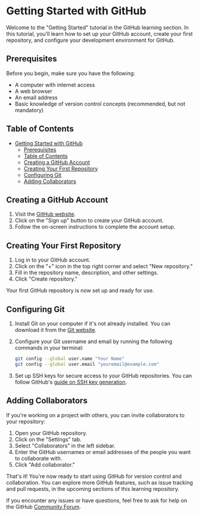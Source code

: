 # Getting Started with GitHub

Welcome to the "Getting Started" tutorial in the GitHub learning section. In this tutorial, you'll learn how to set up your GitHub account, create your first repository, and configure your development environment for GitHub.

## Prerequisites

Before you begin, make sure you have the following:

- A computer with internet access
- A web browser
- An email address
- Basic knowledge of version control concepts (recommended, but not mandatory)

## Table of Contents

- [Getting Started with GitHub](#getting-started-with-github)
  - [Prerequisites](#prerequisites)
  - [Table of Contents](#table-of-contents)
  - [Creating a GitHub Account](#creating-a-github-account)
  - [Creating Your First Repository](#creating-your-first-repository)
  - [Configuring Git](#configuring-git)
  - [Adding Collaborators](#adding-collaborators)

## Creating a GitHub Account

1. Visit the [GitHub website](https://github.com/).
2. Click on the "Sign up" button to create your GitHub account.
3. Follow the on-screen instructions to complete the account setup.

## Creating Your First Repository

1. Log in to your GitHub account.
2. Click on the "+" icon in the top right corner and select "New repository."
3. Fill in the repository name, description, and other settings.
4. Click "Create repository."

Your first GitHub repository is now set up and ready for use.

## Configuring Git

1. Install Git on your computer if it's not already installed. You can download it from the [Git website](https://git-scm.com/).
2. Configure your Git username and email by running the following commands in your terminal:

   ```bash
   git config --global user.name "Your Name"
   git config --global user.email "youremail@example.com"
   ```

3. Set up SSH keys for secure access to your GitHub repositories. You can follow GitHub's [guide on SSH key generation](https://docs.github.com/en/authentication/connecting-to-github-with-ssh/generating-a-new-ssh-key-and-adding-it-to-the-ssh-agent).

## Adding Collaborators

If you're working on a project with others, you can invite collaborators to your repository:

1. Open your GitHub repository.
2. Click on the "Settings" tab.
3. Select "Collaborators" in the left sidebar.
4. Enter the GitHub usernames or email addresses of the people you want to collaborate with.
5. Click "Add collaborator."

That's it! You're now ready to start using GitHub for version control and collaboration. You can explore more GitHub features, such as issue tracking and pull requests, in the upcoming sections of this learning repository.

If you encounter any issues or have questions, feel free to ask for help on the GitHub [Community Forum](https://github.community/).

